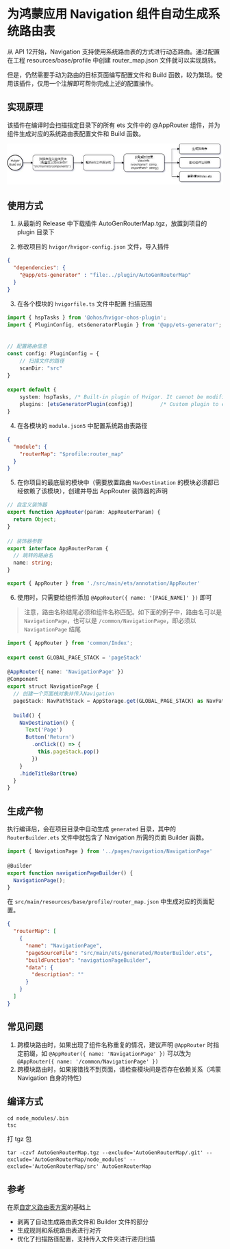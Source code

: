 # 为鸿蒙应用 Navigation 组件自动生成系统路由表

从 API 12开始，Navigation 支持使用系统路由表的方式进行动态路由。通过配置在工程 resources/base/profile 中创建 router_map.json 文件就可以实现跳转。

但是，仍然需要手动为路由的目标页面编写配置文件和 Build 函数，较为繁琐。使用该插件，仅用一个注解即可帮你完成上述的配置操作。

## 实现原理

该插件在编译时会扫描指定目录下的所有 ets 文件中的 @AppRouter 组件，并为组件生成对应的系统路由表配置文件和 Build 函数。

![image](image.png)

## 使用方式

1. 从最新的 Release 中下载插件 AutoGenRouterMap.tgz，放置到项目的 plugin 目录下

2. 修改项目的 `hvigor/hvigor-config.json` 文件，导入插件

```json
{
  "dependencies": {
    "@app/ets-generator" : "file:../plugin/AutoGenRouterMap"
  }
}
```

3. 在各个模块的 `hvigorfile.ts` 文件中配置 扫描范围

```typescript
import { hspTasks } from '@ohos/hvigor-ohos-plugin';
import { PluginConfig, etsGeneratorPlugin } from '@app/ets-generator';


// 配置路由信息
const config: PluginConfig = {
    // 扫描文件的路径
    scanDir: "src"
}

export default {
    system: hspTasks, /* Built-in plugin of Hvigor. It cannot be modified. */
    plugins: [etsGeneratorPlugin(config)]         /* Custom plugin to extend the functionality of Hvigor. */
}
```

4. 在各模块的 `module.json5` 中配置系统路由表路径

```json
{
  "module": {
    "routerMap": "$profile:router_map"
  }
}
```

5. 在你项目的最底层的模块中（需要放置路由 `NavDestination` 的模块必须都已经依赖了该模块），创建并导出 AppRouter 装饰器的声明

```typescript
// 自定义装饰器
export function AppRouter(param: AppRouterParam) {
  return Object;
}

// 装饰器参数
export interface AppRouterParam {
  // 跳转的路由名
  name: string;
}
```

```typescript
export { AppRouter } from './src/main/ets/annotation/AppRouter'
```

6. 使用时，只需要给组件添加 `@AppRouter({ name: '[PAGE_NAME]' })` 即可
> 注意，路由名称结尾必须和组件名称匹配。如下面的例子中，路由名可以是 `NavigationPage`，也可以是 `/common/NavigationPage`，即必须以 `NavigationPage` 结尾

```typescript
import { AppRouter } from 'common/Index';

export const GLOBAL_PAGE_STACK = 'pageStack'

@AppRouter({ name: 'NavigationPage' })
@Component
export struct NavigationPage {
  // 创建一个页面栈对象并传入Navigation
  pageStack: NavPathStack = AppStorage.get(GLOBAL_PAGE_STACK) as NavPathStack

  build() {
    NavDestination() {
      Text('Page')
      Button('Return')
        .onClick(() => {
          this.pageStack.pop()
        })
    }
    .hideTitleBar(true)
  }
}
```

## 生成产物

执行编译后，会在项目目录中自动生成 `generated` 目录，其中的 `RouterBuilder.ets` 文件中就包含了 Navigation 所需的页面 Builder 函数。

```typescript
import { NavigationPage } from '../pages/navigation/NavigationPage'

@Builder
export function navigationPageBuilder() {
  NavigationPage();
}
```

在 `src/main/resources/base/profile/router_map.json` 中生成对应的页面配置。

```json
{
  "routerMap": [
    {
      "name": "NavigationPage",
      "pageSourceFile": "src/main/ets/generated/RouterBuilder.ets",
      "buildFunction": "navigationPageBuilder",
      "data": {
        "description": ""
      }
    }
  ]
}
```

## 常见问题

1. 跨模块路由时，如果出现了组件名称重复的情况，建议声明 `@AppRouter` 时指定前缀，如 `@AppRouter({ name: 'NavigationPage' })` 可以改为 `@AppRouter({ name: '/common/NavigationPage' })`
2. 跨模块路由时，如果报错找不到页面，请检查模块间是否存在依赖关系（鸿蒙 Navigation 自身的特性）

## 编译方式

```shell
cd node_modules/.bin
tsc
```

打 tgz 包

```shell
tar -czvf AutoGenRouterMap.tgz --exclude='AutoGenRouterMap/.git' --exclude='AutoGenRouterMap/node_modules' --exclude='AutoGenRouterMap/src' AutoGenRouterMap
```

## 参考

在原[自定义路由表方案](https://gitee.com/harmonyos-cases/cases/tree/master/CommonAppDevelopment/common/routermodule)的基础上

- 剥离了自动生成路由表文件和 Builder 文件的部分
- 生成规则和系统路由表进行对齐
- 优化了扫描路径配置，支持传入文件夹进行递归扫描

